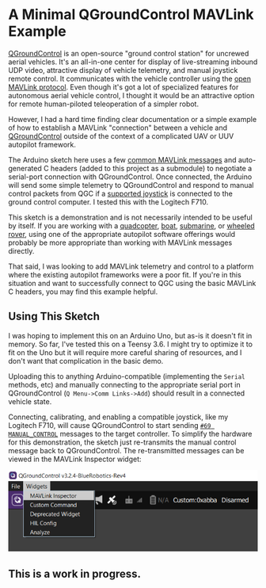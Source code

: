 # A Minimal QGroundControl MAVLink Example

[QGroundControl](http://qgroundcontrol.com/) is an open-source
"ground control station" for uncrewed aerial vehicles. It's an all-in-one center for display of live-streaming inbound UDP video, attractive display of vehicle telemetry, and manual joystick remote control. It communicates with the vehicle controller using the [open MAVLink protocol](https://mavlink.io/). Even though it's got a lot of specialized features for autonomous aerial vehicle control, I thought it would be an attractive option for remote human-piloted teleoperation of a simpler robot. 

However, I had a hard time finding clear documentation or a simple example of how to establish a MAVLink "connection" between a vehicle and [QGroundControl](http://qgroundcontrol.com/) outside of the context of a complicated UAV or UUV autopilot framework. 

The Arduino sketch here uses a few [common MAVLink messages](https://mavlink.io/en/messages/common.html) and auto-generated C headers (added to this project as a submodule) to negotiate a serial-port connection with QGroundControl. Once connected, the Arduino will send some simple telemetry to QGroundControl and respond to manual control packets from QGC if a [supported joystick](https://docs.qgroundcontrol.com/en/SetupView/Joystick.html#supported-joysticks) is connected to the ground control computer. I tested this with the Logitech F710.

This sketch is a demonstration and is not necessarily intended to be useful by itself. If you are working with a [quadcopter](http://px4.io/), [boat](https://discuss.ardupilot.org/t/rover-3-0-0-release/8267), [submarine](https://github.com/bluerobotics/ardusub/), or [wheeled rover](https://discuss.ardupilot.org/t/rover-3-0-0-release/8267), using one of the appropriate autopilot software offerings would probably be more appropriate than working with MAVLink messages directly. 

That said, I was looking to add MAVLink telemetry and control to a platform where the existing autopilot frameworks were a poor fit. If you're in this situation and want to successfully connect to QGC using the basic MAVLink C headers, you may find this example helpful.

## Using This Sketch

I was hoping to implement this on an Arduino Uno, but as-is it doesn't fit in memory. 
So far, I've tested this on a Teensy 3.6. I might try to optimize it to fit on the Uno but it will require more careful sharing of resources, and I don't want that complication in the basic demo.

Uploading this to anything Arduino-compatible (implementing the `Serial` methods, etc) and manually connecting to the appropriate serial port in QGroundControl (`Q Menu->Comm Links->Add`) should result in a connected vehicle state.

Connecting, calibrating, and enabling a compatible joystick, like my Logitech F710, will cause QGroundControl to start sending [`#69 MANUAL_CONTROL`](https://mavlink.io/en/messages/common.html#MANUAL_CONTROL) messages to the target controller. To simplify the hardware for this demonstration, the sketch just re-transmits the manual control message back to QGroundControl. The re-transmitted messages can be viewed in the MAVLink Inspector widget:

![](README_images/mavinspect.png)

## This is a work in progress.
